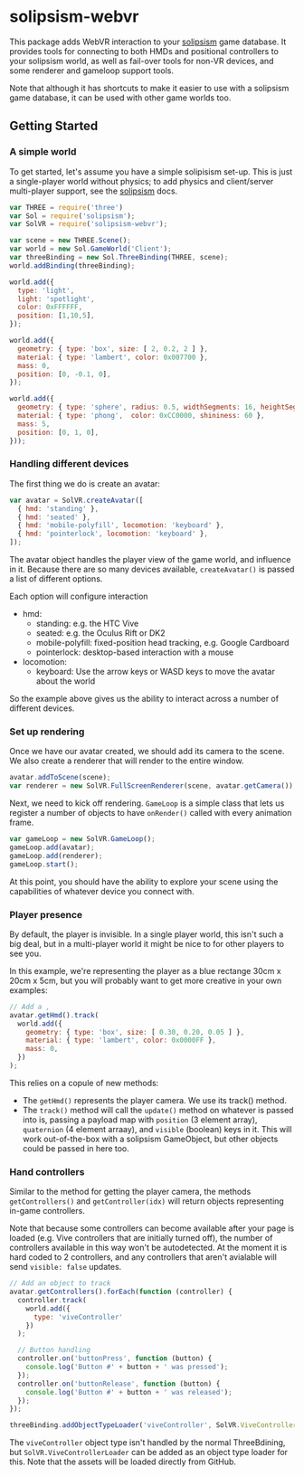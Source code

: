 solipsism-webvr
===============

This package adds WebVR interaction to your [solipsism](https://github.com/sminnee/solipsism) game database. It provides tools for connecting to both HMDs and positional controllers to your solipsism world, as well as fail-over
tools for non-VR devices, and some renderer and gameloop support tools.

Note that although it has shortcuts to make it easier to use with a solipsism game database, it can be used with other
game worlds too.

Getting Started
---------------

### A simple world

To get started, let's assume you have a simple solipisism set-up. This is just a single-player world without physics;
to add physics and client/server multi-player support, see the [solipsism](https://github.com/sminnee/solipsism) docs.

```js
var THREE = require('three')
var Sol = require('solipsism');
var SolVR = require('solipsism-webvr');

var scene = new THREE.Scene();
var world = new Sol.GameWorld('Client');
var threeBinding = new Sol.ThreeBinding(THREE, scene);
world.addBinding(threeBinding);

world.add({
  type: 'light',
  light: 'spotlight',
  color: 0xFFFFFF,
  position: [1,10,5],
});

world.add({
  geometry: { type: 'box', size: [ 2, 0.2, 2 ] },
  material: { type: 'lambert', color: 0x007700 },
  mass: 0,
  position: [0, -0.1, 0],
});

world.add({
  geometry: { type: 'sphere', radius: 0.5, widthSegments: 16, heightSegments: 16 },
  material: { type: 'phong',  color: 0xCC0000, shininess: 60 },
  mass: 5,
  position: [0, 1, 0],
}));
```

### Handling different devices

The first thing we do is create an avatar:

```js
var avatar = SolVR.createAvatar([
  { hmd: 'standing' },
  { hmd: 'seated' },
  { hmd: 'mobile-polyfill', locomotion: 'keyboard' },
  { hmd: 'pointerlock', locomotion: 'keyboard' },
]);
```

The avatar object handles the player view of the game world, and influence in it. Because there are so many devices
available, `createAvatar()` is passed a list of different options. 

Each option will configure interaction

 * hmd:
   * standing: e.g. the HTC Vive
   * seated: e.g. the Oculus Rift or DK2
   * mobile-polyfill: fixed-position head tracking, e.g. Google Cardboard
   * pointerlock: desktop-based interaction with a mouse
 * locomotion:
   * keyboard: Use the arrow keys or WASD keys to move the avatar about the world

So the example above gives us the ability to interact across a number of different devices.

### Set up rendering

Once we have our avatar created, we should add its camera to the scene. We also create a renderer that will 
render to the entire window.

```js
avatar.addToScene(scene);
var renderer = new SolVR.FullScreenRenderer(scene, avatar.getCamera());
```

Next, we need to kick off rendering. `GameLoop` is a simple class that lets us register a number of objects to
have `onRender()` called with every animation frame.

```js
var gameLoop = new SolVR.GameLoop();
gameLoop.add(avatar);
gameLoop.add(renderer);
gameLoop.start();
```

At this point, you should have the ability to explore your scene using the capabilities of whatever device you connect
with.

### Player presence

By default, the player is invisible. In a single player world, this isn't such a big deal, but in a multi-player world
it might be nice to for other players to see you.

In this example, we're representing the player as a blue rectange 30cm x 20cm x 5cm, but you will probably want to get
more creative in your own examples:

```js
// Add a ,
avatar.getHmd().track(
  world.add({
    geometry: { type: 'box', size: [ 0.30, 0.20, 0.05 ] },
    material: { type: 'lambert', color: 0x0000FF },
    mass: 0,
  })
);
```

This relies on a copule of new methods:

 * The `getHmd()` represents the player camera. We use its track() method.
 * The `track()` method will call the `update()` method on whatever is passed into is, passing a payload map with
`position` (3 element array), `quaternion` (4 element arraay), and `visible` (boolean) keys in it. This will work
out-of-the-box with a solipsism GameObject, but other objects could be passed in here too.

### Hand controllers

Similar to the method for getting the player camera, the methods `getControllers()` and `getController(idx)` will
return objects representing in-game controllers.

Note that because some controllers can become available after your page is loaded (e.g. Vive controllers that are
initially turned off), the number of controllers available in this way won't be autodetected. At the moment it is hard
coded to 2 controllers, and any controllers that aren't avialable will send `visible: false` updates.

```js
// Add an object to track
avatar.getControllers().forEach(function (controller) {
  controller.track(
    world.add({
      type: 'viveController'
    })
  );

  // Button handling
  controller.on('buttonPress', function (button) {
    console.log('Button #' + button + ' was pressed');
  });
  controller.on('buttonRelease', function (button) {
    console.log('Button #' + button + ' was released');
  });
});

threeBinding.addObjectTypeLoader('viveController', SolVR.ViveControllerLoader);
```

The `viveController` object type isn't handled by the normal ThreeBdining, but `SolVR.ViveControllerLoader` can be
added as an object type loader for this. Note that the assets will be loaded directly from GitHub.
